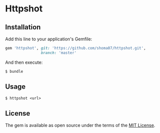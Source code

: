 # Httpshot


## Installation

Add this line to your application's Gemfile:

```ruby
gem 'httpshot', git: 'https://github.com/shoma07/httpshot.git',
                branch: 'master'
```

And then execute:

    $ bundle

## Usage

```
$ httpshot <url>
```

## License

The gem is available as open source under the terms of the [MIT License](https://opensource.org/licenses/MIT).
